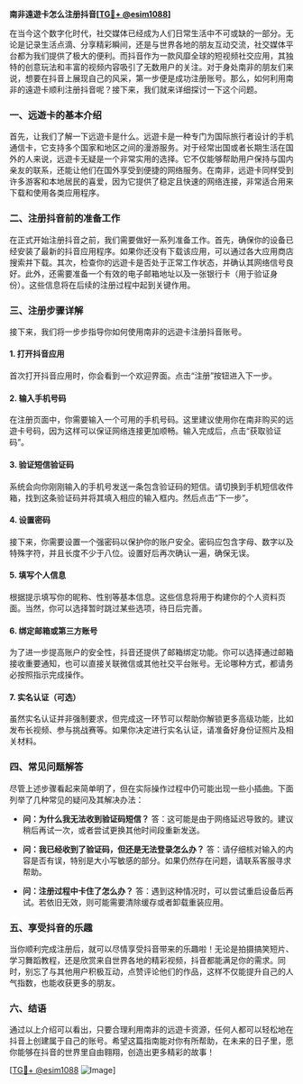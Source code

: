 **南非遠遊卡怎么注册抖音[[TG💪+ @esim1088](https://t.me/s/esim1088)]**

在当今这个数字化时代，社交媒体已经成为人们日常生活中不可或缺的一部分。无论是记录生活点滴、分享精彩瞬间，还是与世界各地的朋友互动交流，社交媒体平台都为我们提供了极大的便利。而抖音作为一款风靡全球的短视频社交应用，其独特的创意玩法和丰富的视频内容吸引了无数用户的关注。对于身处南非的朋友们来说，想要在抖音上展现自己的风采，第一步便是成功注册账号。那么，如何利用南非的遠遊卡顺利注册抖音呢？接下来，我们就来详细探讨一下这个问题。

### **一、远遊卡的基本介绍**

首先，让我们了解一下远遊卡是什么。远遊卡是一种专门为国际旅行者设计的手机通信卡，它支持多个国家和地区之间的漫游服务。对于经常出国或者长期生活在国外的人来说，远遊卡无疑是一个非常实用的选择。它不仅能够帮助用户保持与国内亲友的联系，还能让他们在国外享受到便捷的网络服务。在南非，远遊卡同样受到许多游客和本地居民的喜爱，因为它提供了稳定且快速的网络连接，非常适合用来下载和使用各类应用程序。

### **二、注册抖音前的准备工作**

在正式开始注册抖音之前，我们需要做好一系列准备工作。首先，确保你的设备已经安装了最新的抖音应用程序。如果你还没有下载该应用，可以通过各大应用商店搜索并下载。其次，检查你的远遊卡是否处于正常工作状态，并确认其网络信号良好。此外，还需要准备一个有效的电子邮箱地址以及一张银行卡（用于验证身份）。这些信息将在后续的注册过程中起到关键作用。

### **三、注册步骤详解**

接下来，我们将一步步指导你如何使用南非的远遊卡注册抖音账号。

#### **1. 打开抖音应用**
首次打开抖音应用时，你会看到一个欢迎界面。点击“注册”按钮进入下一步。

#### **2. 输入手机号码**
在注册页面中，你需要输入一个可用的手机号码。这里建议使用你在南非购买的远遊卡号码，因为这样可以保证网络连接更加顺畅。输入完成后，点击“获取验证码”。

#### **3. 验证短信验证码**
系统会向你刚刚输入的手机号发送一条包含验证码的短信。请切换到手机短信收件箱，找到这条验证码并将其填入相应的输入框内。然后点击“下一步”。

#### **4. 设置密码**
接下来，你需要设置一个强密码以保护你的账户安全。密码应包含字母、数字以及特殊字符，并且长度不少于八位。设置好后再次确认一遍，确保无误。

#### **5. 填写个人信息**
根据提示填写你的昵称、性别等基本信息。这些信息将用于构建你的个人资料页面。当然，你可以选择暂时跳过某些选项，待日后完善。

#### **6. 绑定邮箱或第三方账号**
为了进一步提高账户的安全性，抖音还提供了邮箱绑定功能。你可以选择通过邮箱接收重要通知，也可以直接关联微信或其他社交平台账号。无论哪种方式，都请务必按照指示完成操作。

#### **7. 实名认证（可选）**
虽然实名认证并非强制要求，但完成这一环节可以帮助你解锁更多高级功能，比如发布长视频、参与挑战赛等。如果你决定进行实名认证，请准备好身份证照片及相关材料。

### **四、常见问题解答**

尽管上述步骤看起来简单明了，但在实际操作过程中仍可能出现一些小插曲。下面列举了几种常见的疑问及其解决办法：

- **问：为什么我无法收到验证码短信？**
  答：这可能是由于网络延迟导致的。建议稍后再试一次，或者尝试更换其他时间段重新发送。

- **问：我已经收到了验证码，但还是无法登录怎么办？**
  答：请仔细核对输入的内容是否有误，特别是大小写敏感的部分。如果仍然存在问题，请联系客服寻求帮助。

- **问：注册过程中卡住了怎么办？**
  答：遇到这种情况时，可以尝试重启设备后再试。若依旧无效，则可能需要清除缓存或者卸载重装应用。

### **五、享受抖音的乐趣**

当你顺利完成注册后，就可以尽情享受抖音带来的乐趣啦！无论是拍摄搞笑短片、学习舞蹈教程，还是欣赏来自世界各地的精彩视频，抖音都能满足你的需求。同时，别忘了与其他用户积极互动，点赞评论他们的作品，这样不仅能提升自己的人气指数，也能收获更多的朋友。

### **六、结语**

通过以上介绍可以看出，只要合理利用南非的远遊卡资源，任何人都可以轻松地在抖音上创建属于自己的账号。希望这篇指南能对你有所帮助，在未来的日子里，愿你能够在抖音的世界里自由翱翔，创造出更多精彩的故事！

[[TG💪+ @esim1088](https://t.me/s/esim1088) ![Image](https://i.postimg.cc/4NQfJmqS/Snipaste-2025-05-13-00-14-12.png)]